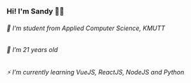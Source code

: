 ### Hi! I'm Sandy  👋🦋 

###### 🔭 I'm student from Applied Computer Science, KMUTT
###### 🌱 I’m 21 years old
###### ⚡ I’m currently learning VueJS, ReactJS, NodeJS and Python
###### 

<!--
**dnazzx/dnazzx** is a ✨ _special_ ✨ repository because its `README.md` (this file) appears on your GitHub profile.

Here are some ideas to get you started:

- 🔭 I’m currently working on ...
- 🌱 I’m currently learning ...
- 👯 I’m looking to collaborate on ...
- 🤔 I’m looking for help with ...
- 💬 Ask me about ...
- 📫 How to reach me: ...
- 😄 Pronouns: ...
- ⚡ Fun fact: ...
-->
